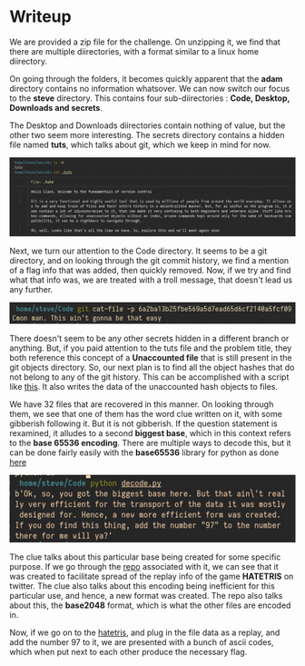 # Writeup

We are provided a zip file for the challenge. On unzipping it, we find that there are multiple diirectories, with a format similar to a linux home diirectory.

On going through the folders, it becomes quickly apparent that the **adam** directory contains no information whatsover. We can now switch our focus to the **steve** directory. This contains four sub-diirectories : **Code, Desktop, Downloads and secrets**.

The Desktop and Downloads diirectories contain nothing of value, but the other two seem more interesting. The secrets directory contains a hidden file named **tuts**, which talks about git, which we keep in mind for now.

![tuts photo](includes/Photos/tuts.png)

Next, we turn our attention to the Code directory. It seems to be a git directory, and on looking through the git commit history, we find a mention of a flag info that was added, then quickly removed. Now, if we try and find what that info was, we are treated with a troll message, that doesn't lead us any further.

![troll photo](includes/Photos/flag.png)

There doesn't seem to be any other secrets hidden in a different branch or anything. But, if you paid attention to the tuts file and the problem title, they both reference this concept of a **Unaccounted file** that is still present in the git objects directory. So, our next plan is to find all the object hashes that do not belong to any of the git history. This can be accomplished with a script like [this](includes/solve.py). It also writes the data of the unaccounted hash objects to files. 

We have 32 files that are recovered in this manner. On looking through them, we see that one of them has the word clue written on it, with some gibberish following it. But it is not gibberish. If the question statement is rexamined, it alludes to a second **biggest base**, which in this context refers to the **base 65536 encoding**. There are multiple ways to decode this, but it can be done fairly easily with the **base65536** library for python as done [here](includes/decode.py)

![decode result](includes/Photos/decode.png)

The clue talks about this particular base being created for some specific purpose. If we go through the [repo](https://github.com/qntm/base65536/) associated with it, we can see that it was created to facilitate spread of the replay info of the game **HATETRIS** on twitter. The clue also talks about this encoding being inefficient for this particular use, and hence, a new format was created. The repo also talks about this, the **base2048** format, which is what the other files are encoded in.

Now, if we go on to the [hatetris](http://qntm.org/files/hatetris/hatetris.html), and  plug in the file data as a replay, and add the number 97 to it, we are presented with a bunch of ascii codes, which when put next to each other produce the necessary flag.
